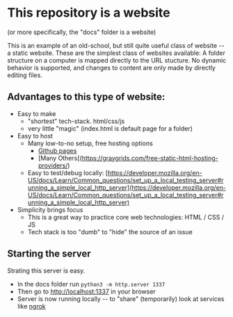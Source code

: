 # This repository is a website
(or more specifically, the "docs" folder is a website)

This is an example of an old-school, but still quite useful class of website -- a static website. These are the simplest class of websites available: A folder structure on a computer is mapped directly to the URL stucture. No dynamic behavior is supported, and changes to content are only made by directly editing files.

## Advantages to this type of website:

* Easy to make
  * "shortest" tech-stack. html/css/js
  * very little "magic" (index.html is default page for a folder)
* Easy to host
  * Many low-to-no setup, free hosting options
    * [Github pages](https://pages.github.com/)
	* [Many Others[(https://graygrids.com/free-static-html-hosting-providers/)
  * Easy to test/debug locally: [https://developer.mozilla.org/en-US/docs/Learn/Common_questions/set_up_a_local_testing_server#running_a_simple_local_http_server](https://developer.mozilla.org/en-US/docs/Learn/Common_questions/set_up_a_local_testing_server#running_a_simple_local_http_server)
* Simplicity brings focus
  * This is a great way to practice core web technologies: HTML / CSS / JS 
  * Tech stack is too "dumb" to "hide" the source of an issue

## Starting the server
Strating this server is easy. 

* In the docs folder run `python3 -m http.server 1337`
* Then go to [http://localhost:1337](http://localhost:1337) in your browser
* Server is now running locally -- to "share" (temporarily) look at services like [ngrok](https://canvas.umn.edu/courses/217951/pages/ngrok.com)
